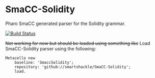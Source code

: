 # SmaCC-Solidity
Pharo SmaCC generated parser for the Solidity grammar.

[![Build Status](https://travis-ci.org/smartshackle/SmaCC-Solidity.svg?branch=master)](https://travis-ci.org/smartshackle/SmaCC-Solidity)

~~Not working for now but should be loaded using something like~~ Load SmaCC-Solidity parser using the following: 

```
Metacello new
    baseline: 'SmaccSolidity';
    repository: 'github://smartshackle/SmaCC-Solidity';
    load.
``` 


